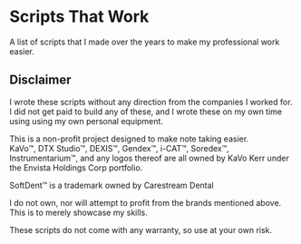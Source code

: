 # Scripts That Work

A list of scripts that I made over the years to make my professional work easier.  

## Disclaimer

I wrote these scripts without any direction from the companies I worked for. I did not get paid to build any of these, and I wrote these on my own time using using my own personal equipment.  

This is a non-profit project designed to make note taking easier.  
KaVo:tm:, DTX Studio:tm:, DEXIS:tm:, Gendex:tm:, i-CAT:tm:, Soredex:tm:, Instrumentarium:tm:, and any logos thereof are all owned by KaVo Kerr under the Envista Holdings Corp portfolio.  

SoftDent:tm: is a trademark owned by Carestream Dental  

I do not own, nor will attempt to profit from the brands mentioned above. This is to merely showcase my skills.  

These scripts do not come with any warranty, so use at your own risk.
